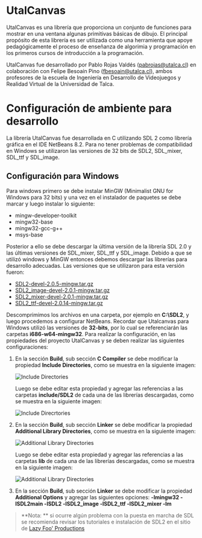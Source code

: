 
# UtalCanvas

UtalCanvas es una librería que proporciona un conjunto de funciones para mostrar en una ventana algunas primitivas 
básicas de dibujo. El principal propósito de esta librería es ser utilizada como una herramienta que apoye pedagógicamente 
el proceso de enseñanza de algorimia y programación en los primeros cursos de introducción a la programación.

UtalCanvas fue desarrollado por Pablo Rojas Valdés (pabrojas@utalca.cl) en colaboración con Felipe Besoaín Pino 
(fbesoain@utalca.cl), ambos profesores de la escuela de Ingeniería en Desarrollo de Videojuegos y Realidad Virtual de la
Universidad de Talca.


# Configuración de ambiente para desarrollo

La librería UtalCanvas fue desarrollada en C utilizando SDL 2 como librería gráfica en el IDE NetBeans 8.2. Para no tener 
problemas de compatibilidad en Windows se utilizaron las versiones de 32 bits de SDL2, SDL_mixer, SDL_ttf y SDL_image.

## Configuración para Windows

Para windows primero se debe instalar MinGW (Minimalist GNU for Windows para 32 bits) y una vez en el instalador de paquetes se debe marcar y luego instalar lo siguiente:

* mingw-developer-toolkit
* mingw32-base
* mingw32-gcc-g++
* msys-base

Posterior a ello se debe descargar la última versión de la librería SDL 2.0 y las últimas versiones de SDL_mixer, SDL_ttf 
y SDL_image. Debido a que se utilizó windows y MinGW entonces debemos descargar las librerías para desarrollo adecuadas. 
Las versiones que se utilizaron para esta versión fueron:

* [SDL2-devel-2.0.5-mingw.tar.gz](http://libsdl.org/release/SDL2-devel-2.0.5-mingw.tar.gz)
* [SDL2_image-devel-2.0.1-mingw.tar.gz](http://libsdl.org/projects/SDL_image/release/SDL2_image-devel-2.0.1-mingw.tar.gz)
* [SDL2_mixer-devel-2.0.1-mingw.tar.gz](http://libsdl.org/projects/SDL_mixer/release/SDL2_mixer-devel-2.0.1-mingw.tar.gz)
* [SDL2_ttf-devel-2.0.14-mingw.tar.gz](http://libsdl.org/projects/SDL_ttf/release/SDL2_ttf-devel-2.0.14-mingw.tar.gz)

Descomprimimos los archivos en una carpeta, por ejemplo en **C:\SDL2**, y luego procedemos a configurar NetBeans.
Recordar que Utalcanvas para Windows utilizó las versiones de **32-bits**, por lo cual se referenciarán las carpetas
**i686-w64-mingw32**. Para realizar la configuración, en las propiedades del proyecto UtalCanvas y se deben realizar
las siguientes configuraciones: 

1. En la sección **Build**, sub sección **C Compiler** se debe modificar la propiedad **Include Directories**, como se muestra en 
   la siguiente imagen:

   ![Include Directories](https://lh3.googleusercontent.com/gvA9AyWEr7m6l5IrLNAW_A4G36tjlp7T6uDT_7ETTn6EY31t80fIc6kRIXAQbnaPyyHuZOl_RG2Uzv5KqO3EYWPhIgSU84T2houAivjnLmuQaFQr76A8pMRbRovGsfqloeo1BO0nPb8s8Qwd0epKypkBta2zbZiLenjJ-hiZfFvSXsg7FIXu3w8llgVTQeAxIDJkUFSXr75Km448Pl-5Of0XYXQLHIhUWEx9UX4KgicCLzvxf4OWad77IW4FLMsvgLjxbd3NhbWRZlrXfVCTzhrcv2FewRZk6k7Jp4g7s4jMGtwalYMUs5Owh4N_4VV6YFviGyqKXKo40LjR2ff52WbQ1uHPhjkVlHhQvo6_s3f5nXXeJXMLevrYpxGydk7QkEhLVTAMm0UpatqIexFOADOYUrdj1niAmuyalKrWV6kfNmc6yTQSGyHciuy7gMPoX-dKcbrlvz6IHT4b1HUQQYvoFONUtiDwn2nnnSENIE2eCvervaiarbrZrEPK2v7ETzsHzo1hq6U00Ge-sJ8T6NittjQKVpZR-e5O6pJSNr2VJ55r91YXs3GoQyu5wt6IFtZFOzEBqoh6StgLvjsw2rXsdk9kRQmApY6GACa3WI-k53k=w902-h601-no)

   Luego se debe editar esta propiedad y agregar las referencias a las carpetas **include/SDL2** de cada una de las librerías
   descargadas, como se muestra en la siguiente imagen:

   ![Include Direcrtories](https://lh3.googleusercontent.com/FY_5vyCP60yLuaIFiGWe0DImk91AMhTpGLXbZ0tW4bSrXANpqEdO4a43HbgZ3VqkVaKZ8s2RzTHxd-prgQpEmblFV4iSI7BD0bxT4gYDpiGwwPdsW9cBMzR-AzLpY_dfVgrVtNlVx5Q_tTcziIHwyhL1mQVUEX9oxcZEVuaGOooK2NoOzxKWOahXqDnNwPYTBmCJ46PL1kiDIXuGB-GMvBmiR3uMk3sWzeCVymfhg5i7gH_GW_8kguDztWD-u7LRLUrU8xXC4bVeVLZiRBhk1HncGhqMPJqdhVYauLcUAn5qOiHpS3arpcRQXs9TsV18BFgEPh4rHJQlU3_JcMpqL-djGbaHwtas8o854Gqun1SNj_Q0hlFwTYCYN27PfA0NQCRs5HH4h3cqqEWN5uVgHq29UY_WWKh7Cmnryt4nXE-7O37j8rkS7sRaS0l68ot1tkhYGeTlRnyiAgKDD8nZ7JEVkenT07oD14e1JrJHFVB9_U-X3eFzV0_Q9Kmy7CQ7--LnggY_7eRAo0GvHmAYf7wx2e8Tip84IZU4ClHQl2r0FmCAP1t5ul3sU5fqJyU_PLuZSR9LP-ZzvhwBesN30CZnOW_qV-N-sx1PbyGnxoHtUlw=w482-h352-no)

2. En la sección **Build**, sub sección **Linker** se debe modificar la propiedad **Additional Library Directories**, como se muestra
   en la siguiente imagen:

   ![Additional Library Directories](https://lh3.googleusercontent.com/vDrKYcKlIilOVTdrx0S4DkI5IbLboeuiopGyXB-hgdAYL_PqyXX6DZ4kqkH-av4Gf2xiooMdNaqgMKo7AfR01MhSgJlUTuTjFZmHsp5ZaffAqgtAH2laLt0lHkxi1v4j-LCCX1f07wCUNpY4QNqzG7po6qIym2qh2XnkNGdyNNWgrPuHPXkopy76bWIrVcmhvNjgpks8A-FNy6Adb9Y4E-q5djX6jKVHv1V4XWVbEqDmrKoWf1NX_xZB8xTWqQFnA9YkaasoTmB1dI8-9dmbgxOob9NtY_V0kYmJczemz5QpQBtaQdqex7NzFu6i0sbGhP9LfvUziqXJiolg02pFB4ZBMiw1jPaPFwfcZn0e3dYBSShBQQKlhM18WWoD-lRzlkcQ5Puq4lyJwxg_0xfpMzS1VYxDEzrO66fJq-n6PvHiDUhSHQM9QEWLJkDhhqunAHxmZEjMY0iDOpSx9NIW0-6AtIkxfmhjDoWh8ZzrCPM4SaFYuQqG0qW2bOyaOw64YmrfAkaq9L8C1C1YDb_q4IYqGErco183HpdryVy4eI48voN9Z8bSK3eDr5Pg07mSuHfqtB_WYG_eoYRBiS1D0X9apqAVayjBD090ihx45aaWye2uFHs=w902-h601-no)

   Luego se debe editar esta propiedad y agregar las referencias a las carpetas **lib** de cada una de las librerías descargadas, 
   como se muestra en la siguiente imagen:

   ![Additional Library Directories](https://lh3.googleusercontent.com/DcQvSxAcVhnUIxUbyCtRHm-SmlWOjH1cpg11C6LeQC_XJeprbWsrw89yGBgDC3RLl6wXne4eUhjujNxbrXJTYD66njW06X8aXAfTIFDDf7pgqT_FdWO1UR_in1usocukZI10L3HYMwPXJoB8R7im41a9m5CmwtcpfY79kbCzYxiRMGtc66pVPoSaCzj09Wq1HMjnjbpqO17RQU9s-u7RAtxxUMsxG1o-dkZ1VU4BBiDGOFwtvDsVFbKqiO1JjQ28QmWxSVgJDzNlKhl2tP_7oy9S0u6ka1rGQtsL8qHtVF460lxTC6oCtc4rJeWrzg1j8VvTZjPMnnXl_c7ON2rONd6cNqfX_b_vFi8cGE7S_F9Z4Ke5xFTA5D8KZ6mBa_QrfH0KSySzKxUjG1iJtzpVr0jGvLvyzVAJ0-0QQKUo6iB7tylSeO7WjZ5W5969twdjIfLyLa7VC57Uh6rYGXHHb0QqJzlu4FffjHLfTFcx5jplogxS9Ay1xmNG2Pmv2uU2hfTadVKV0NPH87jQ3vzggHmL7BrJAD0YiJywMwJhrTUJyt1KSfeOxeq_wFLMJkmeNiNASPfKJ3vTM5nrnzbPaByUvkZ3iihAR3EmcCps0omi6ao=w482-h351-no)

3. En la sección **Build**, sub sección **Linker** se debe modificar la propiedad **Additional Options** y agregar las siguientes 
   opciones: **-lmingw32 -lSDL2main -lSDL2 -lSDL2_image -lSDL2_ttf -lSDL2_mixer -lm**

> **Nota: ** si ocurre algún problema con la puesta en marcha de SDL se recomienda revisar los tutoriales e instalación de SDL2 en el 
> sitio de [Lazy Foo' Productions](http://lazyfoo.net/tutorials/SDL/)
